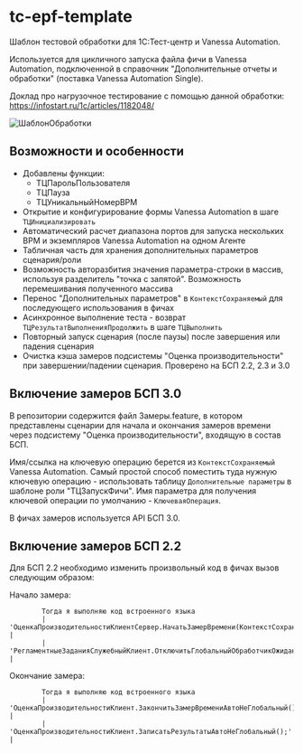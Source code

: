 # tc-epf-template

Шаблон тестовой обработки для 1С:Тест-центр и Vanessa Automation.

Используется для цикличного запуска файла фичи в Vanessa Automation, подключенной в справочник "Дополнительные отчеты и обработки" (поставка Vanessa Automation Single).

Доклад про нагрузочное тестирование с помощью данной обработки: https://infostart.ru/1c/articles/1182048/

![ШаблонОбработки](images/ШаблонОбработки.png)

## Возможности и особенности

* Добавлены функции:
  * ТЦПарольПользователя
  * ТЦПауза
  * ТЦУникальныйНомерВРМ
* Открытие и конфигурирование формы Vanessa Automation в шаге `ТЦИнициализировать`
* Автоматический расчет диапазона портов для запуска нескольких ВРМ и экземпляров Vanessa Automation на одном Агенте
* Табличная часть для хранения дополнительных параметров сценария/роли
* Возможность авторазбития значения параметра-строки в массив, используя разделитель "точка с запятой". Возможность перемешивания полученного массива 
* Перенос "Дополнительных параметров" в `КонтекстСохраняемый` для последующего использования в фичах
* Асинхронное выполнение теста - возврат `ТЦРезультатВыполненияПродолжить` в шаге `ТЦВыполнить`
* Повторный запуск сценария (после паузы) после завершения или падения сценария
* Очистка кэша замеров подсистемы "Оценка производительности" при завершении/падении сценария. Проверено на БСП 2.2, 2.3 и 3.0

## Включение замеров БСП 3.0

В репозитории содержится файл Замеры.feature, в котором представлены сценарии для начала и окончания замеров времени через подсистему "Оценка производительности", входящую в состав БСП. 

Имя/ссылка на ключевую операцию берется из `КонтекстСохраняемый` Vanessa Automation. Самый простой способ поместить туда нужную ключевую операцию - использовать таблицу `Дополнительные параметры` в шаблоне роли "ТЦЗапускФичи". Имя параметра для получения ключевой операции по умолчанию - `КлючеваяОперация`.

В фичах замеров используется API БСП 3.0.

## Включение замеров БСП 2.2

Для БСП 2.2 необходимо изменить произвольный код в фичах вызов следующим образом:

Начало замера:

```feature
        Тогда я выполняю код встроенного языка
        | 'ОценкаПроизводительностиКлиентСервер.НачатьЗамерВремени(КонтекстСохраняемый.КлючеваяОперация);'         |
        | 'РегламентныеЗаданияСлужебныйКлиент.ОтключитьГлобальныйОбработчикОжидания("ЗакончитьЗамерВремениАвто");' |
```

Окончание замера:

```feature
        Тогда я выполняю код встроенного языка
        | 'ОценкаПроизводительностиКлиент.ЗакончитьЗамерВремениАвтоНеГлобальный();' |
        | 'ОценкаПроизводительностиКлиент.ЗаписатьРезультатыАвтоНеГлобальный();'    |
```

